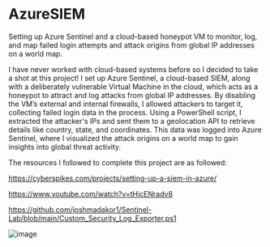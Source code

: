# AzureSIEM
Setting up Azure Sentinel and a cloud-based honeypot VM to monitor, log, and map failed login attempts and attack origins from global IP addresses on a world map.

I have never worked with cloud-based systems before so I decided to take a shot at this project! I set up Azure Sentinel, a cloud-based SIEM, along with a deliberately vulnerable Virtual Machine in the cloud, which acts as a honeypot to attract and log attacks from global IP addresses. By disabling the VM’s external and internal firewalls, I allowed attackers to target it, collecting failed login data in the process. Using a PowerShell script, I extracted the attacker's IPs and sent them to a geolocation API to retrieve details like country, state, and coordinates. This data was logged into Azure Sentinel, where I visualized the attack origins on a world map to gain insights into global threat activity.

The resources I followed to complete this project are as followed:

https://cyberspikes.com/projects/setting-up-a-siem-in-azure/

https://www.youtube.com/watch?v=tHicENradv8

https://github.com/joshmadakor1/Sentinel-Lab/blob/main/Custom_Security_Log_Exporter.ps1


![image](https://github.com/user-attachments/assets/12775866-900d-4220-bb80-a91c75f5b226)
